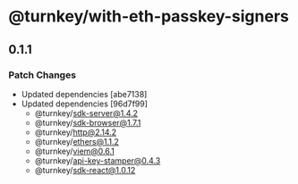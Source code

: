 # @turnkey/with-eth-passkey-signers

## 0.1.1

### Patch Changes

- Updated dependencies [abe7138]
- Updated dependencies [96d7f99]
  - @turnkey/sdk-server@1.4.2
  - @turnkey/sdk-browser@1.7.1
  - @turnkey/http@2.14.2
  - @turnkey/ethers@1.1.2
  - @turnkey/viem@0.6.1
  - @turnkey/api-key-stamper@0.4.3
  - @turnkey/sdk-react@1.0.12
